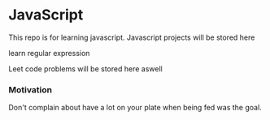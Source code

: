 # JavaScript

This repo is for learning javascript. Javascript projects will be stored here

learn regular expression 

Leet code problems will be stored here aswell

### Motivation
Don't complain about have a lot on your plate when being fed was the goal.
